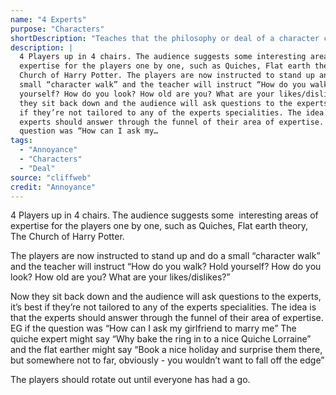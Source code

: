 ```yaml
---
name: "4 Experts"
purpose: "Characters"
shortDescription: "Teaches that the philosophy or deal of a character can simply be an area of interest of obsession"
description: |
  4 Players up in 4 chairs. The audience suggests some interesting areas of
  expertise for the players one by one, such as Quiches, Flat earth theory, The
  Church of Harry Potter. The players are now instructed to stand up and do a
  small “character walk” and the teacher will instruct “How do you walk? Hold
  yourself? How do you look? How old are you? What are your likes/dislikes?” Now
  they sit back down and the audience will ask questions to the experts, it’s best
  if they’re not tailored to any of the experts specialities. The idea is that the
  experts should answer through the funnel of their area of expertise. EG if the
  question was “How can I ask my…
tags:
  - "Annoyance"
  - "Characters"
  - "Deal"
source: "cliffweb"
credit: "Annoyance"
---
```


4 Players up in 4 chairs. The audience suggests some  interesting areas of expertise for the players one by one, such as Quiches, Flat earth theory, The Church of Harry Potter.

The players are now instructed to stand up and do a small “character walk” and the teacher will instruct “How do you walk? Hold yourself? How do you look? How old are you? What are your likes/dislikes?”

Now they sit back down and the audience will ask questions to the experts, it’s best if they’re not tailored to any of the experts specialities. The idea is that the experts should answer through the funnel of their area of expertise. EG if the question was “How can I ask my girlfriend to marry me” The quiche expert might say “Why bake the ring in to a nice Quiche Lorraine” and the flat earther might say “Book a nice holiday and surprise them there, but somewhere not to far, obviously - you wouldn’t want to fall off the edge”

The players should rotate out until everyone has had a go.
